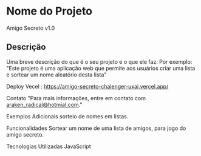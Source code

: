 # Nome do Projeto
Amigo Secreto v1.0

## Descrição
Uma breve descrição do que é o seu projeto e o que ele faz. Por exemplo:
"Este projeto é uma aplicação web que permite aos usuários criar uma lista e sortear um nome aleatório desta lista"

Deploy Vecel : https://amigo-secreto-chalenger-uxai.vercel.app/

Contato
"Para mais informações, entre em contato com araken_radical@hotmial.com."

Exemplos Adicionais
sorteio de nomes em listas.

Funcionalidades
Sortear um nome de uma lista de amigos, para jogo do amigo secreto.

Tecnologias Utilizadas
JavaScript
